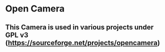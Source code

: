 Open Camera
=============

This Camera is used in various projects under GPL v3 (https://sourceforge.net/projects/opencamera)
--------------------------------------------------------------------------------------------------
